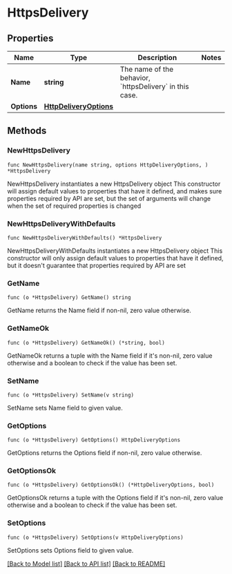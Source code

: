 # HttpsDelivery

## Properties

Name | Type | Description | Notes
------------ | ------------- | ------------- | -------------
**Name** | **string** | The name of the behavior, &#x60;httpsDelivery&#x60; in this case. | 
**Options** | [**HttpDeliveryOptions**](HttpDeliveryOptions.md) |  | 

## Methods

### NewHttpsDelivery

`func NewHttpsDelivery(name string, options HttpDeliveryOptions, ) *HttpsDelivery`

NewHttpsDelivery instantiates a new HttpsDelivery object
This constructor will assign default values to properties that have it defined,
and makes sure properties required by API are set, but the set of arguments
will change when the set of required properties is changed

### NewHttpsDeliveryWithDefaults

`func NewHttpsDeliveryWithDefaults() *HttpsDelivery`

NewHttpsDeliveryWithDefaults instantiates a new HttpsDelivery object
This constructor will only assign default values to properties that have it defined,
but it doesn't guarantee that properties required by API are set

### GetName

`func (o *HttpsDelivery) GetName() string`

GetName returns the Name field if non-nil, zero value otherwise.

### GetNameOk

`func (o *HttpsDelivery) GetNameOk() (*string, bool)`

GetNameOk returns a tuple with the Name field if it's non-nil, zero value otherwise
and a boolean to check if the value has been set.

### SetName

`func (o *HttpsDelivery) SetName(v string)`

SetName sets Name field to given value.


### GetOptions

`func (o *HttpsDelivery) GetOptions() HttpDeliveryOptions`

GetOptions returns the Options field if non-nil, zero value otherwise.

### GetOptionsOk

`func (o *HttpsDelivery) GetOptionsOk() (*HttpDeliveryOptions, bool)`

GetOptionsOk returns a tuple with the Options field if it's non-nil, zero value otherwise
and a boolean to check if the value has been set.

### SetOptions

`func (o *HttpsDelivery) SetOptions(v HttpDeliveryOptions)`

SetOptions sets Options field to given value.



[[Back to Model list]](../README.md#documentation-for-models) [[Back to API list]](../README.md#documentation-for-api-endpoints) [[Back to README]](../README.md)


